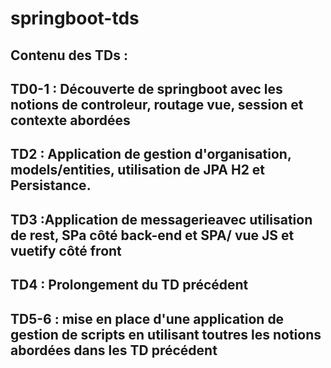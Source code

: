 # springboot-tds
## Contenu des TDs : 

## TD0-1 : Découverte de springboot avec les notions de controleur, routage vue, session et contexte abordées

## TD2 : Application de gestion d'organisation, models/entities, utilisation de JPA H2 et Persistance.

## TD3 :Application de messagerieavec utilisation de rest, SPa côté back-end et SPA/ vue JS et vuetify côté front

## TD4 : Prolongement du TD précédent

## TD5-6 : mise en place d'une application de gestion de scripts en utilisant toutres les notions abordées dans les TD précédent
